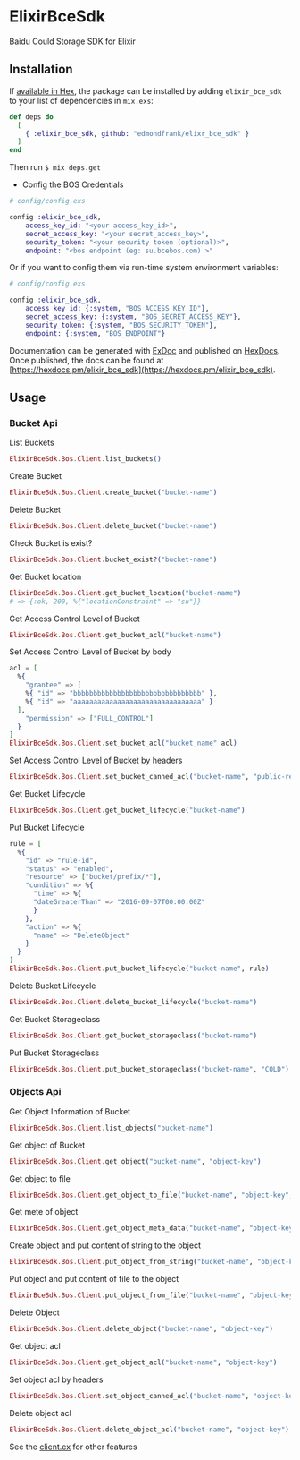 # ElixirBceSdk

Baidu Could Storage SDK for Elixir

## Installation

If [available in Hex](https://hex.pm/docs/publish), the package can be installed
by adding `elixir_bce_sdk` to your list of dependencies in `mix.exs`:

```elixir
def deps do
  [
    { :elixir_bce_sdk, github: "edmondfrank/elixr_bce_sdk" }
  ]
end
```
Then run `$ mix deps.get`

- Config the BOS Credentials
```elixir
# config/config.exs

config :elixir_bce_sdk,
    access_key_id: "<your access_key_id>",
    secret_access_key: "<your secret_access_key>",
    security_token: "<your security token (optional)>",
    endpoint: "<bos endpoint (eg: su.bcebos.com) >"
```

Or if you want to config them via run-time system environment variables:

```elixir
# config/config.exs

config :elixir_bce_sdk,
    access_key_id: {:system, "BOS_ACCESS_KEY_ID"},
    secret_access_key: {:system, "BOS_SECRET_ACCESS_KEY"},
    security_token: {:system, "BOS_SECURITY_TOKEN"},
    endpoint: {:system, "BOS_ENDPOINT"}
```

Documentation can be generated with [ExDoc](https://github.com/elixir-lang/ex_doc)
and published on [HexDocs](https://hexdocs.pm). Once published, the docs can
be found at [https://hexdocs.pm/elixir_bce_sdk](https://hexdocs.pm/elixir_bce_sdk).

## Usage

### Bucket Api

List Buckets
```elixir
ElixirBceSdk.Bos.Client.list_buckets()
```

Create Bucket
```elixir
ElixirBceSdk.Bos.Client.create_bucket("bucket-name")
```

Delete Bucket
```elixir
ElixirBceSdk.Bos.Client.delete_bucket("bucket-name")
```

Check Bucket is exist?
```elixir
ElixirBceSdk.Bos.Client.bucket_exist?("bucket-name")
```

Get Bucket location
```elixir
ElixirBceSdk.Bos.Client.get_bucket_location("bucket-name")
# => {:ok, 200, %{"locationConstraint" => "su"}}
```

Get Access Control Level of Bucket
```elixir
ElixirBceSdk.Bos.Client.get_bucket_acl("bucket-name")
```

Set Access Control Level of Bucket by body

```elixir
acl = [
  %{
    "grantee" => [
    %{ "id" => "bbbbbbbbbbbbbbbbbbbbbbbbbbbbbbbb" },
    %{ "id" => "aaaaaaaaaaaaaaaaaaaaaaaaaaaaaaaa" }
  ],
    "permission" => ["FULL_CONTROL"]
  }
]
ElixirBceSdk.Bos.Client.set_bucket_acl("bucket_name" acl)
```

Set Access Control Level of Bucket by headers

```elixir
ElixirBceSdk.Bos.Client.set_bucket_canned_acl("bucket-name", "public-read")
```

Get Bucket Lifecycle

```elixir
ElixirBceSdk.Bos.Client.get_bucket_lifecycle("bucket-name")
```

Put Bucket Lifecycle
```elixir
rule = [
  %{
    "id" => "rule-id",
    "status" => "enabled",
    "resource" => ["bucket/prefix/*"],
    "condition" => %{
      "time" => %{
      "dateGreaterThan" => "2016-09-07T00:00:00Z"
      }
    },
    "action" => %{
      "name" => "DeleteObject"
    }
  }
]
ElixirBceSdk.Bos.Client.put_bucket_lifecycle("bucket-name", rule)
```

Delete Bucket Lifecycle
```elixir
ElixirBceSdk.Bos.Client.delete_bucket_lifecycle("bucket-name")
```

Get Bucket Storageclass
```elixir
ElixirBceSdk.Bos.Client.get_bucket_storageclass("bucket-name")
```

Put Bucket Storageclass
```elixir
ElixirBceSdk.Bos.Client.put_bucket_storageclass("bucket-name", "COLD")
```


### Objects Api

Get Object Information of Bucket
```elixir
ElixirBceSdk.Bos.Client.list_objects("bucket-name")
```

Get object of Bucket

```elixir
ElixirBceSdk.Bos.Client.get_object("bucket-name", "object-key")
```

Get object to file
```elixir
ElixirBceSdk.Bos.Client.get_object_to_file("bucket-name", "object-key", "path/to/save")
```

Get mete of object
```elixir
ElixirBceSdk.Bos.Client.get_object_meta_data("bucket-name", "object-key")
```

Create object and put content of string to the object
```elixir
ElixirBceSdk.Bos.Client.put_object_from_string("bucket-name", "object-key", "string data")
```

Put object and put content of file to the object
```elixir
ElixirBceSdk.Bos.Client.put_object_from_file("bucket-name", "object-key", "path/to/file")
```

Delete Object
```elixir
ElixirBceSdk.Bos.Client.delete_object("bucket-name", "object-key")
```

Get object acl
```elixir
ElixirBceSdk.Bos.Client.get_object_acl("bucket-name", "object-key")
```

Set object acl by headers
```elixir
ElixirBceSdk.Bos.Client.set_object_canned_acl("bucket-name", "object-key", "public-read")
```

Delete object acl
```elixir
ElixirBceSdk.Bos.Client.delete_object_acl("bucket-name", "object-key")
```

See the [client.ex](lib/bos/client.ex) for other features
